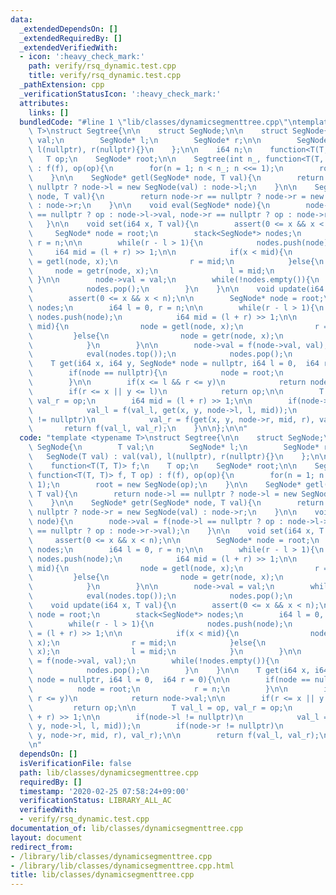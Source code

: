 ```yaml
---
data:
  _extendedDependsOn: []
  _extendedRequiredBy: []
  _extendedVerifiedWith:
  - icon: ':heavy_check_mark:'
    path: verify/rsq_dynamic.test.cpp
    title: verify/rsq_dynamic.test.cpp
  _pathExtension: cpp
  _verificationStatusIcon: ':heavy_check_mark:'
  attributes:
    links: []
  bundledCode: "#line 1 \"lib/classes/dynamicsegmenttree.cpp\"\ntemplate <typename\
    \ T>\nstruct Segtree{\n\n    struct SegNode;\n\n    struct SegNode{\n        T\
    \ val;\n        SegNode* l;\n        SegNode* r;\n\n        SegNode(T val) : val(val),\
    \ l(nullptr), r(nullptr){}\n    };\n\n    i64 n;\n    function<T(T, T)> f;\n \
    \   T op;\n    SegNode* root;\n\n    Segtree(int n_, function<T(T, T)> f, T op)\
    \ : f(f), op(op){\n        for(n = 1; n < n_; n <<= 1);\n        root = new SegNode(op);\n\
    \    }\n\n    SegNode* getl(SegNode* node, T val){\n        return node->l ==\
    \ nullptr ? node->l = new SegNode(val) : node->l;\n    }\n\n    SegNode* getr(SegNode*\
    \ node, T val){\n        return node->r == nullptr ? node->r = new SegNode(val)\
    \ : node->r;\n    }\n\n    void eval(SegNode* node){\n        node->val = f(node->l\
    \ == nullptr ? op : node->l->val, node->r == nullptr ? op : node->r->val);\n \
    \   }\n\n    void set(i64 x, T val){\n        assert(0 <= x && x < n);\n\n   \
    \     SegNode* node = root;\n        stack<SegNode*> nodes;\n        i64 l = 0,\
    \ r = n;\n\n        while(r - l > 1){\n            nodes.push(node);\n       \
    \     i64 mid = (l + r) >> 1;\n\n            if(x < mid){\n                node\
    \ = getl(node, x);\n                r = mid;\n            }else{\n           \
    \     node = getr(node, x);\n                l = mid;\n            }\n       \
    \ }\n\n        node->val = val;\n        while(!nodes.empty()){\n            eval(nodes.top());\n\
    \            nodes.pop();\n        }\n    }\n\n    void update(i64 x, T val){\n\
    \        assert(0 <= x && x < n);\n\n        SegNode* node = root;\n        stack<SegNode*>\
    \ nodes;\n        i64 l = 0, r = n;\n\n        while(r - l > 1){\n           \
    \ nodes.push(node);\n            i64 mid = (l + r) >> 1;\n\n            if(x <\
    \ mid){\n                node = getl(node, x);\n                r = mid;\n   \
    \         }else{\n                node = getr(node, x);\n                l = mid;\n\
    \            }\n        }\n\n        node->val = f(node->val, val);\n        while(!nodes.empty()){\n\
    \            eval(nodes.top());\n            nodes.pop();\n        }\n    }\n\n\
    \    T get(i64 x, i64 y, SegNode* node = nullptr, i64 l = 0,  i64 r = 0){\n\n\
    \        if(node == nullptr){\n            node = root;\n            r = n;\n\
    \        }\n\n        if(x <= l && r <= y)\n            return node->val;\n\n\
    \        if(r <= x || y <= l)\n            return op;\n\n        T val_l = op,\
    \ val_r = op;\n        i64 mid = (l + r) >> 1;\n\n        if(node->l != nullptr)\n\
    \            val_l = f(val_l, get(x, y, node->l, l, mid));\n        if(node->r\
    \ != nullptr)\n            val_r = f(get(x, y, node->r, mid, r), val_r);\n\n \
    \       return f(val_l, val_r);\n    }\n\n};\n\n"
  code: "template <typename T>\nstruct Segtree{\n\n    struct SegNode;\n\n    struct\
    \ SegNode{\n        T val;\n        SegNode* l;\n        SegNode* r;\n\n     \
    \   SegNode(T val) : val(val), l(nullptr), r(nullptr){}\n    };\n\n    i64 n;\n\
    \    function<T(T, T)> f;\n    T op;\n    SegNode* root;\n\n    Segtree(int n_,\
    \ function<T(T, T)> f, T op) : f(f), op(op){\n        for(n = 1; n < n_; n <<=\
    \ 1);\n        root = new SegNode(op);\n    }\n\n    SegNode* getl(SegNode* node,\
    \ T val){\n        return node->l == nullptr ? node->l = new SegNode(val) : node->l;\n\
    \    }\n\n    SegNode* getr(SegNode* node, T val){\n        return node->r ==\
    \ nullptr ? node->r = new SegNode(val) : node->r;\n    }\n\n    void eval(SegNode*\
    \ node){\n        node->val = f(node->l == nullptr ? op : node->l->val, node->r\
    \ == nullptr ? op : node->r->val);\n    }\n\n    void set(i64 x, T val){\n   \
    \     assert(0 <= x && x < n);\n\n        SegNode* node = root;\n        stack<SegNode*>\
    \ nodes;\n        i64 l = 0, r = n;\n\n        while(r - l > 1){\n           \
    \ nodes.push(node);\n            i64 mid = (l + r) >> 1;\n\n            if(x <\
    \ mid){\n                node = getl(node, x);\n                r = mid;\n   \
    \         }else{\n                node = getr(node, x);\n                l = mid;\n\
    \            }\n        }\n\n        node->val = val;\n        while(!nodes.empty()){\n\
    \            eval(nodes.top());\n            nodes.pop();\n        }\n    }\n\n\
    \    void update(i64 x, T val){\n        assert(0 <= x && x < n);\n\n        SegNode*\
    \ node = root;\n        stack<SegNode*> nodes;\n        i64 l = 0, r = n;\n\n\
    \        while(r - l > 1){\n            nodes.push(node);\n            i64 mid\
    \ = (l + r) >> 1;\n\n            if(x < mid){\n                node = getl(node,\
    \ x);\n                r = mid;\n            }else{\n                node = getr(node,\
    \ x);\n                l = mid;\n            }\n        }\n\n        node->val\
    \ = f(node->val, val);\n        while(!nodes.empty()){\n            eval(nodes.top());\n\
    \            nodes.pop();\n        }\n    }\n\n    T get(i64 x, i64 y, SegNode*\
    \ node = nullptr, i64 l = 0,  i64 r = 0){\n\n        if(node == nullptr){\n  \
    \          node = root;\n            r = n;\n        }\n\n        if(x <= l &&\
    \ r <= y)\n            return node->val;\n\n        if(r <= x || y <= l)\n   \
    \         return op;\n\n        T val_l = op, val_r = op;\n        i64 mid = (l\
    \ + r) >> 1;\n\n        if(node->l != nullptr)\n            val_l = f(val_l, get(x,\
    \ y, node->l, l, mid));\n        if(node->r != nullptr)\n            val_r = f(get(x,\
    \ y, node->r, mid, r), val_r);\n\n        return f(val_l, val_r);\n    }\n\n};\n\
    \n"
  dependsOn: []
  isVerificationFile: false
  path: lib/classes/dynamicsegmenttree.cpp
  requiredBy: []
  timestamp: '2020-02-25 07:58:24+09:00'
  verificationStatus: LIBRARY_ALL_AC
  verifiedWith:
  - verify/rsq_dynamic.test.cpp
documentation_of: lib/classes/dynamicsegmenttree.cpp
layout: document
redirect_from:
- /library/lib/classes/dynamicsegmenttree.cpp
- /library/lib/classes/dynamicsegmenttree.cpp.html
title: lib/classes/dynamicsegmenttree.cpp
---
```


